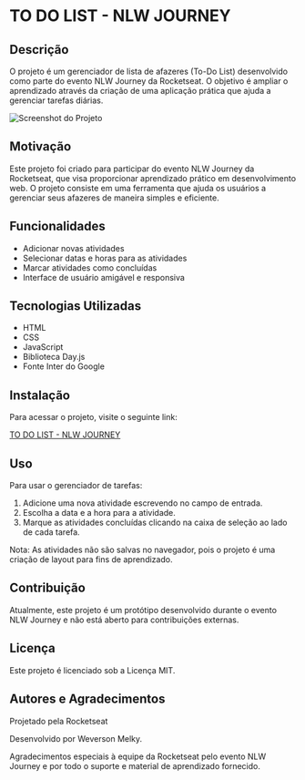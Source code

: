 # TO DO LIST - NLW JOURNEY

## Descrição

O projeto é um gerenciador de lista de afazeres (To-Do List) desenvolvido como parte do evento NLW Journey da Rocketseat. O objetivo é ampliar o aprendizado através da criação de uma aplicação prática que ajuda a gerenciar tarefas diárias.


![Screenshot do Projeto](https://github.com/weversonmelky/nlw-journey/assets/107736909/d150a774-185e-49b8-8893-ed02c27c8c6e)


## Motivação

Este projeto foi criado para participar do evento NLW Journey da Rocketseat, que visa proporcionar aprendizado prático em desenvolvimento web. O projeto consiste em uma ferramenta que ajuda os usuários a gerenciar seus afazeres de maneira simples e eficiente.

## Funcionalidades

- Adicionar novas atividades
- Selecionar datas e horas para as atividades
- Marcar atividades como concluídas
- Interface de usuário amigável e responsiva

## Tecnologias Utilizadas

- HTML
- CSS
- JavaScript
- Biblioteca Day.js
- Fonte Inter do Google

## Instalação

Para acessar o projeto, visite o seguinte link:

[TO DO LIST - NLW JOURNEY](https://weversonmelky.github.io/nlw-journey/)

## Uso

Para usar o gerenciador de tarefas:

1. Adicione uma nova atividade escrevendo no campo de entrada.
2. Escolha a data e a hora para a atividade.
3. Marque as atividades concluídas clicando na caixa de seleção ao lado de cada tarefa.

Nota: As atividades não são salvas no navegador, pois o projeto é uma criação de layout para fins de aprendizado.

## Contribuição

Atualmente, este projeto é um protótipo desenvolvido durante o evento NLW Journey e não está aberto para contribuições externas.

## Licença

Este projeto é licenciado sob a Licença MIT.

## Autores e Agradecimentos

Projetado pela Rocketseat

Desenvolvido por Weverson Melky.

Agradecimentos especiais à equipe da Rocketseat pelo evento NLW Journey e por todo o suporte e material de aprendizado fornecido.
